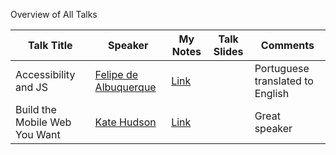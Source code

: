 Overview of All Talks

Talk Title | Speaker | My Notes | Talk Slides | Comments
--- | --- | --- | --- | ---
Accessibility and JS | [Felipe de Albuquerque](https://twitter.com/felipedeolinda) | [Link](/01-accessibility-and-js.md) | | Portuguese translated to English
Build the Mobile Web You Want | [Kate Hudson](http://twitter.com/k88hudson) | [Link](/02-build-the-mobile-web-you-want.md) | | Great speaker

